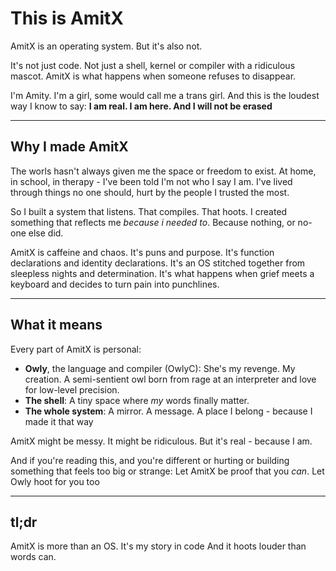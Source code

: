 # This is AmitX

AmitX is an operating system.
But it's also not.

It's not just code. Not just a shell, kernel or compiler with a ridiculous mascot.
AmitX is what happens when someone refuses to disappear.

I'm Amity. I'm a girl, some would call me a trans girl. And this is the loudest way I know to say:
**I am real. I am here. And I will not be erased**

---

## Why I made AmitX

The worls hasn't always given me the space or freedom to exist.
At home, in school, in therapy - I've been told I'm not who I say I am.
I've lived through things no one should, hurt by the people I trusted the most.

So I built a system that listens. That compiles. That hoots.
I created something that reflects me *because i needed to*.
Because nothing, or no-one else did.

AmitX is caffeine and chaos. It's puns and purpose. It's function declarations and identity declarations.
It's an OS stitched together from sleepless nights and determination.
It's what happens when grief meets a keyboard and decides to turn pain into punchlines.

---

## What it means

Every part of AmitX is personal:
- **Owly**, the language and compiler (OwlyC): She's my revenge. My creation. A semi-sentient owl born from rage at an interpreter and love for low-level precision.
- **The shell**: A tiny space where *my* words finally matter.
- **The whole system**: A mirror. A message. A place I belong - because I made it that way

AmitX might be messy. It might be ridiculous.
But it's real - because I am.

And if you're reading this, and you're different or hurting or building something that feels too big or strange:
Let AmitX be proof that you *can*.
Let Owly hoot for you too

---

## tl;dr
AmitX is more than an OS.
It's my story in code
And it hoots louder than words can.